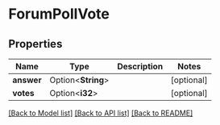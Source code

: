 # ForumPollVote

## Properties

Name | Type | Description | Notes
------------ | ------------- | ------------- | -------------
**answer** | Option<**String**> |  | [optional]
**votes** | Option<**i32**> |  | [optional]

[[Back to Model list]](../README.md#documentation-for-models) [[Back to API list]](../README.md#documentation-for-api-endpoints) [[Back to README]](../README.md)


